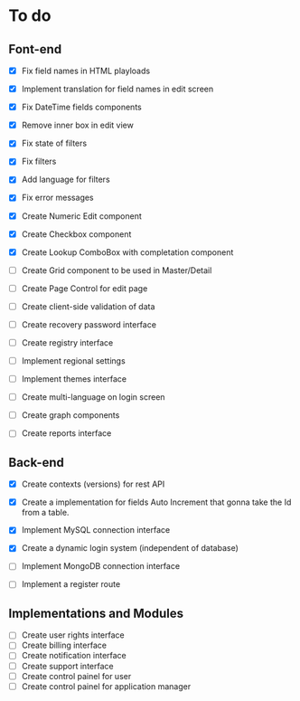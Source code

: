 # To do

## Font-end

- [x] Fix field names in HTML playloads
- [x] Implement translation for field names in edit screen
- [x] Fix DateTime fields components
- [x] Remove inner box in edit view
- [x] Fix state of filters
- [x] Fix filters
- [x] Add language for filters
- [x] Fix error messages
- [x] Create Numeric Edit component
- [x] Create Checkbox component
- [x] Create Lookup ComboBox with completation component
- [ ] Create Grid component to be used in Master/Detail
- [ ] Create Page Control for edit page
- [ ] Create client-side validation of data
- [ ] Create recovery password interface
- [ ] Create registry interface
- [ ] Implement regional settings
- [ ] Implement themes interface
- [ ] Create multi-language on login screen
- [ ] Create graph components
- [ ] Create reports interface


## Back-end

- [x] Create contexts (versions) for rest API
- [x] Create a implementation for fields Auto Increment that gonna take the Id from a table.
- [x] Implement MySQL connection interface
- [x] Create a dynamic login system (independent of database)
- [ ] Implement MongoDB connection interface
- [ ] Implement a register route


## Implementations and Modules

- [ ] Create user rights interface
- [ ] Create billing interface
- [ ] Create notification interface
- [ ] Create support interface
- [ ] Create control painel for user
- [ ] Create control painel for application manager